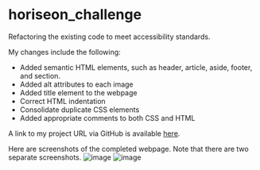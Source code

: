 # horiseon_challenge
Refactoring the existing code to meet accessibility standards. 

My changes include the following:
- Added semantic HTML elements, such as header, article, aside, footer, and section.
- Added alt attributes to each image
- Added title element to the webpage 
- Correct HTML indentation
- Consolidate duplicate CSS elements
- Added appropriate comments to both CSS and HTML

A link to my project URL via GitHub is available [here](https://lexiehansen.github.io/horiseon_challenge/).

Here are screenshots of the completed webpage. Note that there are two separate screenshots.
![image](https://user-images.githubusercontent.com/72775548/97826092-e4337780-1c7d-11eb-893d-631a73019b7b.png)
![image](https://user-images.githubusercontent.com/72775548/97826112-f1e8fd00-1c7d-11eb-884e-d987860b3f3e.png)

